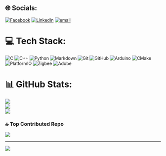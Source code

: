 
## 🌐 Socials:
[![Facebook](https://img.shields.io/badge/Facebook-%231877F2.svg?logo=Facebook&logoColor=white)](https://facebook.com/https://www.facebook.com/Ngyn.Tn.Dung) [![LinkedIn](https://img.shields.io/badge/LinkedIn-%230077B5.svg?logo=linkedin&logoColor=white)](https://linkedin.com/in/www.linkedin.com/in/ng-tu-dung) [![email](https://img.shields.io/badge/Email-D14836?logo=gmail&logoColor=white)](mailto:nguyentuandungubqn@gmail.com) 

# 💻 Tech Stack:
![C](https://img.shields.io/badge/c-%2300599C.svg?style=for-the-badge&logo=c&logoColor=white) ![C++](https://img.shields.io/badge/c++-%2300599C.svg?style=for-the-badge&logo=c%2B%2B&logoColor=white) ![Python](https://img.shields.io/badge/python-3670A0?style=for-the-badge&logo=python&logoColor=ffdd54) ![Markdown](https://img.shields.io/badge/markdown-%23000000.svg?style=for-the-badge&logo=markdown&logoColor=white) ![Git](https://img.shields.io/badge/git-%23F05033.svg?style=for-the-badge&logo=git&logoColor=white) ![GitHub](https://img.shields.io/badge/github-%23121011.svg?style=for-the-badge&logo=github&logoColor=white) ![Arduino](https://img.shields.io/badge/-Arduino-00979D?style=for-the-badge&logo=Arduino&logoColor=white) ![CMake](https://img.shields.io/badge/CMake-%23008FBA.svg?style=for-the-badge&logo=cmake&logoColor=white) ![PlatformIO](https://img.shields.io/badge/PlatformIO-%23222.svg?style=for-the-badge&logo=platformio&logoColor=%23f5822a) ![Zigbee](https://img.shields.io/badge/zigbee-%23EB0443.svg?style=for-the-badge&logo=zigbee&logoColor=white) ![Adobe](https://img.shields.io/badge/adobe-%23FF0000.svg?style=for-the-badge&logo=adobe&logoColor=white)
# 📊 GitHub Stats:
![](https://github-readme-stats.vercel.app/api?username=NgTuDung&theme=dark&hide_border=false&include_all_commits=false&count_private=false)<br/>
![](https://nirzak-streak-stats.vercel.app/?user=NgTuDung&theme=dark&hide_border=false)<br/>
![](https://github-readme-stats.vercel.app/api/top-langs/?username=NgTuDung&theme=dark&hide_border=false&include_all_commits=false&count_private=false&layout=compact)

### 🔝 Top Contributed Repo
![](https://github-contributor-stats.vercel.app/api?username=NgTuDung&limit=5&theme=dark&combine_all_yearly_contributions=true)

---
[![](https://visitcount.itsvg.in/api?id=NgTuDung&icon=0&color=0)](https://visitcount.itsvg.in)

<!-- Proudly created with GPRM ( https://gprm.itsvg.in ) -->
